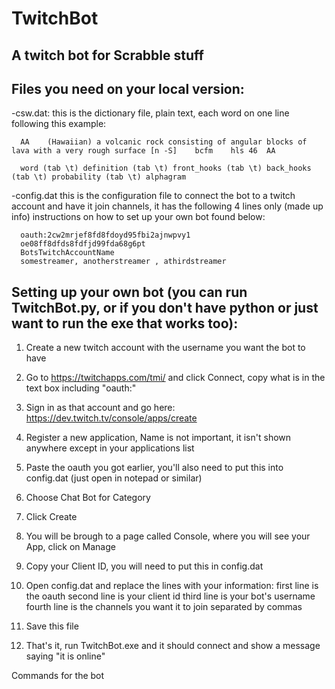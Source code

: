 # TwitchBot
## A twitch bot for Scrabble stuff

## Files you need on your local version:

  -csw.dat:
    this is the dictionary file, plain text, each word on one line following this example:
      
      AA	(Hawaiian) a volcanic rock consisting of angular blocks of lava with a very rough surface [n -S]	bcfm	hls	46	AA
      
      word (tab \t) definition (tab \t) front_hooks (tab \t) back_hooks (tab \t) probability (tab \t) alphagram
      
  -config.dat
    this is the configuration file to connect the bot to a twitch account and have it join channels, it has the following 4 lines only (made up info) instructions on how to set up your own bot found below:
    
      oauth:2cw2mrjef8fd8fdoyd95fbi2ajnwpvy1
      oe08ff8dfds8fdfjd99fda68g6pt
      BotsTwitchAccountName
      somestreamer, anotherstreamer , athirdstreamer
      
    
## Setting up your own bot (you can run TwitchBot.py, or if you don't have python or just want to run the exe that works too):

  1. Create a new twitch account with the username you want the bot to have

  2. Go to https://twitchapps.com/tmi/ and click Connect, copy what is in the text box including "oauth:"

  3. Sign in as that account and go here: https://dev.twitch.tv/console/apps/create

  4. Register a new application, Name is not important, it isn't shown anywhere except in your applications list

  5. Paste the oauth you got earlier, you'll also need to put this into config.dat (just open in notepad or similar)

  6. Choose Chat Bot for Category

  7. Click Create

  8. You will be brough to a page called Console, where you will see your App, click on Manage

  9. Copy your Client ID, you will need to put this in config.dat

  10. Open config.dat and replace the lines with your information:
	  first line is the oauth
	  second line is your client id
	  third line is your bot's username
	  fourth line is the channels you want it to join separated 	by commas

  11. Save this file

  12. That's it, run TwitchBot.exe and it should connect and show a message saying "it is online"
  

Commands for the bot
